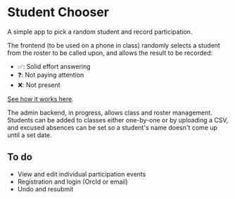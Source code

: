 # Student Chooser

A simple app to pick a random student and record participation.

The frontend (to be used on a phone in class) randomly selects a student from the roster to be called upon, and allows the result to be recorded:

* ✅: Solid effort answering
* ❓: Not paying attention
* ❌: Not present

[See how it works here](https://twitter.com/C_Harwick/status/1615481096161861632).

The admin backend, in progress, allows class and roster management. Students can be added to classes either one-by-one or by uploading a CSV, and excused absences can be set so a student's name doesn't come up until a set date.

## To do

* View and edit individual participation events
* Registration and login (OrcId or email)
* Undo and resubmit